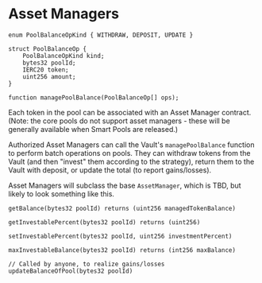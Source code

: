 # Asset Managers

```text
enum PoolBalanceOpKind { WITHDRAW, DEPOSIT, UPDATE }
    
struct PoolBalanceOp {
    PoolBalanceOpKind kind;
    bytes32 poolId;
    IERC20 token;
    uint256 amount;
}
    
function managePoolBalance(PoolBalanceOp[] ops);
```

Each token in the pool can be associated with an Asset Manager contract. \(Note: the core pools do not support asset managers - these will be generally available when Smart Pools are released.\)

Authorized Asset Managers can call the Vault's `managePoolBalance` function to perform batch operations on pools. They can withdraw tokens from the Vault \(and then "invest" them according to the strategy\), return them to the Vault with deposit, or update the total \(to report gains/losses\).

Asset Managers will subclass the base `AssetManager`, which is TBD, but likely to look something like this.

```text
getBalance(bytes32 poolId) returns (uint256 managedTokenBalance)

getInvestablePercent(bytes32 poolId) returns (uint256) 

setInvestablePercent(bytes32 poolId, uint256 investmentPercent)

maxInvestableBalance(bytes32 poolId) returns (int256 maxBalance)

// Called by anyone, to realize gains/losses
updateBalanceOfPool(bytes32 poolId)
```

